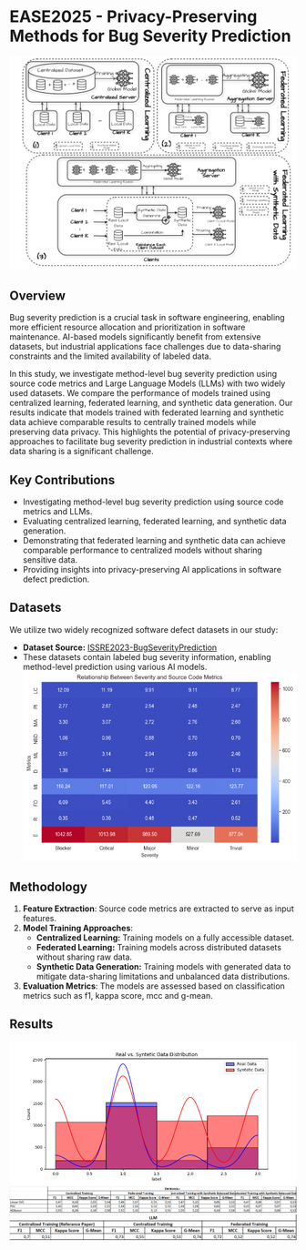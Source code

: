 # EASE2025 - Privacy-Preserving Methods for Bug Severity Prediction
![ease2025-arch.png](img/ease2025-arch.png)
## Overview
Bug severity prediction is a crucial task in software engineering, enabling more efficient resource allocation and prioritization in software maintenance. AI-based models significantly benefit from extensive datasets, but industrial applications face challenges due to data-sharing constraints and the limited availability of labeled data.

In this study, we investigate method-level bug severity prediction using source code metrics and Large Language Models (LLMs) with two widely used datasets. We compare the performance of models trained using centralized learning, federated learning, and synthetic data generation. Our results indicate that models trained with federated learning and synthetic data achieve comparable results to centrally trained models while preserving data privacy. This highlights the potential of privacy-preserving approaches to facilitate bug severity prediction in industrial contexts where data sharing is a significant challenge.

## Key Contributions
- Investigating method-level bug severity prediction using source code metrics and LLMs.
- Evaluating centralized learning, federated learning, and synthetic data generation.
- Demonstrating that federated learning and synthetic data can achieve comparable performance to centralized models without sharing sensitive data.
- Providing insights into privacy-preserving AI applications in software defect prediction.

## Datasets
We utilize two widely recognized software defect datasets in our study:
- **Dataset Source:** [ISSRE2023-BugSeverityPrediction](https://github.com/EhsanMashhadi/ISSRE2023-BugSeverityPrediction)
- These datasets contain labeled bug severity information, enabling method-level prediction using various AI models.
![bugsjar_relations.png](img/bugsjar_relations.png)

## Methodology
1. **Feature Extraction**: Source code metrics are extracted to serve as input features.
2. **Model Training Approaches**:
   - **Centralized Learning:** Training models on a fully accessible dataset.
   - **Federated Learning:** Training models across distributed datasets without sharing raw data.
   - **Synthetic Data Generation:** Training models with generated data to mitigate data-sharing limitations and unbalanced data distributions.
3. **Evaluation Metrics**: The models are assessed based on classification metrics such as f1, kappa score, mcc and g-mean.

## Results

![CopulaGAN_distribution.png](img/CopulaGAN_distribution.png)
![img.png](img/img.png)
![img.png](img/img2.png)

